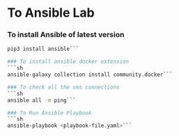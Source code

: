 # To Ansible Lab

### To install Ansible of latest version
```sh
pip3 install ansible```

### To install ansible docker extension
```sh
ansible-galaxy collection install community.docker```

### To check all the vms connections
```sh
ansible all -m ping```

### To Run Ansible Playbook
```sh
ansible-playbook <playbook-file.yaml>```

